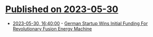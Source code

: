 # [Published on 2023-05-30](index.md)

* [2023-05-30, 16:40:00](https://science.slashdot.org/story/23/05/30/160227/german-startup-wins-initial-funding-for-revolutionary-fusion-energy-machine?utm_source=rss1.0mainlinkanon&utm_medium=feed) - [German Startup Wins Initial Funding For Revolutionary Fusion Energy Machine](https://science.slashdot.org/story/23/05/30/160227/german-startup-wins-initial-funding-for-revolutionary-fusion-energy-machine?utm_source=rss1.0mainlinkanon&utm_medium=feed)
